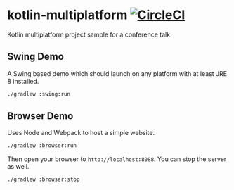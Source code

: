 # kotlin-multiplatform [![CircleCI](https://circleci.com/gh/ToxicBakery/kotlin-multiplatform.svg?style=svg)](https://circleci.com/gh/ToxicBakery/kotlin-multiplatform)
Kotlin multiplatform project sample for a conference talk.

## Swing Demo
A Swing based demo which should launch on any platform with at least JRE 8 installed.

```bash
./gradlew :swing:run
```

## Browser Demo
Uses Node and Webpack to host a simple website.

```bash
./gradlew :browser:run
```

Then open your browser to `http://localhost:8088`. You can stop the server as well.
```bash
./gradlew :browser:stop
```
